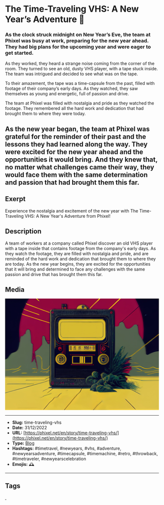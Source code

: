 # The Time-Traveling VHS: A New Year’s Adventure 📼
### As the clock struck midnight on New Year’s Eve, the team at Phixel was busy at work, preparing for the new year ahead. They had big plans for the upcoming year and were eager to get started.
As they worked, they heard a strange noise coming from the corner of the room. They turned to see an old, dusty VHS player, with a tape stuck inside. The team was intrigued and decided to see what was on the tape.

To their amazement, the tape was a time-capsule from the past, filled with footage of their company’s early days. As they watched, they saw themselves as young and energetic, full of passion and drive.

The team at Phixel was filled with nostalgia and pride as they watched the footage. They remembered all the hard work and dedication that had brought them to where they were today.

As the new year began, the team at Phixel was grateful for the reminder of their past and the lessons they had learned along the way. They were excited for the new year ahead and the opportunities it would bring. And they knew that, no matter what challenges came their way, they would face them with the same determination and passion that had brought them this far.
------------
## Exerpt
Experience the nostalgia and excitement of the new year with The Time-Traveling VHS: A New Year's Adventure from Phixel!
## Description
A team of workers at a company called Phixel discover an old VHS player with a tape inside that contains footage from the company's early days. As they watch the footage, they are filled with nostalgia and pride, and are reminded of the hard work and dedication that brought them to where they are today. As the new year begins, they are excited for the opportunities that it will bring and determined to face any challenges with the same passion and drive that has brought them this far.
## Media
<img src="media/eb740791/time-traveling-vhs.jpg">

------------
- **Slug:** time-traveling-vhs
- **Date:** 31/12/2022
- **URL:** [https://phixel.net/en/story/time-traveling-vhs/](https://phixel.net/en/story/time-traveling-vhs/)
- **Type:** [Blog](#blog)
- **Hashtags:** #timetravel, #newyears, #vhs, #adventure, #newyearsadventure, #timecapsule, #timemachine, #retro, #throwback, #timetraveler, #newyearscelebration
- **Emojis:** 🕰

------------
## Tags
[ ](# )
